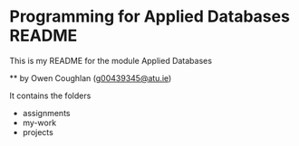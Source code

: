 # Programming for Applied Databases README

This is my README for the module Applied Databases

** by Owen Coughlan (g00439345@atu.ie)

It contains the folders
- assignments
- my-work
- projects
